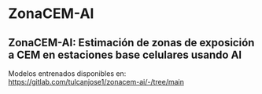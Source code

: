# ZonaCEM-AI
## ZonaCEM-AI: Estimación de zonas de exposición a CEM en estaciones base celulares usando AI



Modelos entrenados disponibles en: https://gitlab.com/tulcanjose1/zonacem-ai/-/tree/main




